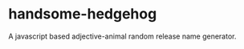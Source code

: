 handsome-hedgehog
=================

A javascript based adjective-animal random release name generator.
